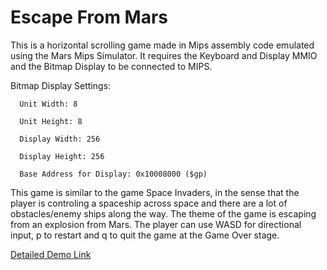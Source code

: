 # Escape From Mars

This is a horizontal scrolling game made in Mips assembly code emulated using the Mars Mips Simulator. It requires the Keyboard and Display MMIO and the Bitmap Display to be connected to MIPS.

Bitmap Display Settings:
```
  Unit Width: 8

  Unit Height: 8

  Display Width: 256

  Display Height: 256
  
  Base Address for Display: 0x10008000 ($gp)
```

This game is similar to the game Space Invaders, in the sense that the player is controling a spaceship across space and there are a lot of obstacles/enemy ships along the way. The theme of the game is escaping from an explosion from Mars. The player can use WASD for directional input, p to restart and q to quit the game at the Game Over stage. 

<a href="https://youtu.be/SOpnTmNc1zI/" target="_blank">Detailed Demo Link</a>
